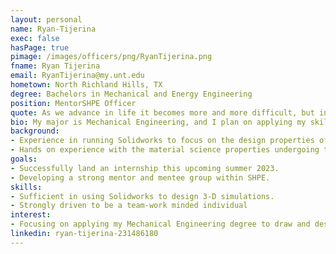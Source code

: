 ```yaml
---
layout: personal
name: Ryan-Tijerina
exec: false
hasPage: true
pimage: /images/officers/png/RyanTijerina.png
fname: Ryan Tijerina
email: RyanTijerina@my.unt.edu
hometown: North Richland Hills, TX
degree: Bachelors in Mechanical and Energy Engineering
position: MentorSHPE Officer
quote: As we advance in life it becomes more and more difficult, but in fighting the difficulties the inmost strength of the heart is developed.
bio: My major is Mechanical Engineering, and I plan on applying my skills to a company as a fulfilled career. Being an Engineer has always been a career that has attained my inspiration to make future technological innovations that help improve machine mechanisms to operate expeditiously. I’m currently a MentorSHPE director for The Society of Hispanic Professional Engineers (SHPE) at The University of North Texas.
background:
- Experience in running Solidworks to focus on the design properties of mechanical mechanisms
- Hands on experience with the material science properties undergoing transitions
goals:
- Successfully land an internship this upcoming summer 2023.
- Developing a strong mentor and mentee group within SHPE.
skills:
- Sufficient in using Solidworks to design 3-D simulations.
- Strongly driven to be a team-work minded individual
interest: 
- Focusing on applying my Mechanical Engineering degree to draw and design machine elements to systematically run automations.
linkedin: ryan-tijerina-231486180
---
```


